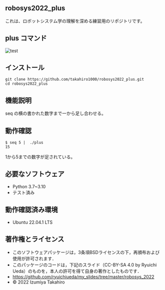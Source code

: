 ## robosys2022_plus
これは、ロボットシステム学の理解を深める練習用のリポジトリです。

## plus コマンド
![test](https://github.com/takahiro1000/robosys2022_plus/actions/workflows/test.yml/badge.svg)
 
## インストール
```
git clone https://github.com/takahiro1000/robosys2022_plus.git
cd robosys2022_plus
```

## 機能説明

 seq の横の書かれた数字まで一から足し合わせる。


## 動作確認
```
$ seq 5 |  ./plus
15
```
 1から5までの数字が足されている。

## 必要なソフトウェア
* Python 3.7~3.10
 *  テスト済み


## 動作確認済み環境
 * Ubuntu 22.04.1 LTS
## 著作権とライセンス
* このソフトウェアパッケージは，3条項BSDライセンスの下，再頒布および使用が許可されます．
* このパッケージのコードは，下記のスライド（CC-BY-SA 4.0 by Ryuichi Ueda）のものを，本人の許可を得て自身の著作としたものです．　
* https://github.com/ryuichiueda/my_slides/tree/master/robosys_2022
* © 2022 Izumiya Takahiro
